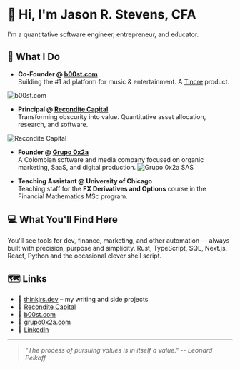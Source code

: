 # 👋 Hi, I'm Jason R. Stevens, CFA

I'm a quantitative software engineer, entrepreneur, and educator.

## 🧠 What I Do

- **Co-Founder @ [b00st.com](https://b00st.com)**  
  Building the #1 ad platform for music & entertainment. A [Tincre](https://tincre.com) product.

![b00st.com](https://res.cloudinary.com/tincre/image/upload/v1744319224/github/msssxcid4ft3xqk7xzsd.gif)

- **Principal @ [Recondite Capital](https://reconditecapital.com)**  
  Transforming obscurity into value. Quantitative asset allocation, research, and software.
  
![Recondite Capital](https://res.cloudinary.com/tincre/image/upload/v1744319238/github/bo4jn0fcthcgm4qbdjgh.gif)
- **Founder @ [Grupo 0x2a](https://grupo0x2a.com)**  
  A Colombian software and media company focused on organic marketing, SaaS, and digital production.
![Grupo 0x2a SAS](https://res.cloudinary.com/tincre/image/upload/v1744319225/github/xi5uuw7ekblo3nlssuu2.gif)

- **Teaching Assistant @ University of Chicago**  
  Teaching staff for the **FX Derivatives and Options** course in the Financial Mathematics MSc program.

## 💻 What You'll Find Here

You'll see tools for dev, finance, marketing, and other automation — always built with precision, purpose and simplicity. Rust, TypeScript, SQL, Next.js, React, Python and the occasional clever shell script.

## 🗺️ Links

- 🔗 [thinkjrs.dev](https://thinkjrs.dev) – my writing and side projects
- 🧠 [Recondite Capital](https://reconditecapital.com)
- 🎵 [b00st.com](https://b00st.com)
- 🧰 [grupo0x2a.com](https://grupo0x2a.com)
- 🥂 [LinkedIn](https://linkedin.com/in/thinkjrs)

---
> *"The process of pursuing values is in itself a value." -- Leonard Peikoff*
